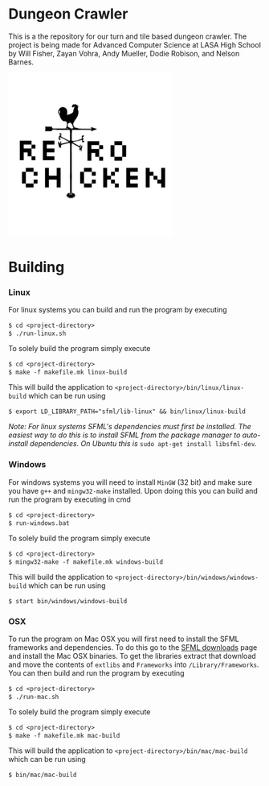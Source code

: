 # Dungeon Crawler

This is a the repository for our turn and tile based dungeon crawler. The project is being made for Advanced Computer Science at LASA High School by Will Fisher, Zayan Vohra, Andy Mueller, Dodie Robison, and Nelson Barnes.

![Retro Chicken](rclogo.PNG)

# Building
### Linux ###
For linux systems you can build and run the program by executing
```
$ cd <project-directory>
$ ./run-linux.sh
```
To solely build the program simply execute
```
$ cd <project-directory>
$ make -f makefile.mk linux-build
```
This will build the application to `<project-directory>/bin/linux/linux-build` which can be run using
```
$ export LD_LIBRARY_PATH="sfml/lib-linux" && bin/linux/linux-build
```
*Note: For linux systems SFML's dependencies must first be installed. The easiest way to do this is to install SFML from the package manager to auto-install dependencies. On Ubuntu this is* `sudo apt-get install libsfml-dev`*.*

### Windows ###
For windows systems you will need to install `MinGW` (32 bit) and make sure you have `g++` and `mingw32-make` installed. Upon doing this you can build and run the program by executing in cmd
```
$ cd <project-directory>
$ run-windows.bat
```
To solely build the program simply execute
```
$ cd <project-directory>
$ mingw32-make -f makefile.mk windows-build
```
This will build the application to `<project-directory>/bin/windows/windows-build` which can be run using
```
$ start bin/windows/windows-build
```

### OSX ###
To run the program on Mac OSX you will first need to install the SFML frameworks and dependencies. To do this go to the [SFML downloads](https://www.sfml-dev.org/download.php) page and install the Mac OSX binaries. To get the libraries extract that download and move the contents of `extlibs` and `Frameworks` into `/Library/Frameworks`. You can then build and run the program by executing
```
$ cd <project-directory>
$ ./run-mac.sh
```
To solely build the program simply execute
```
$ cd <project-directory>
$ make -f makefile.mk mac-build
```
This will build the application to `<project-directory>/bin/mac/mac-build` which can be run using
```
$ bin/mac/mac-build
```
